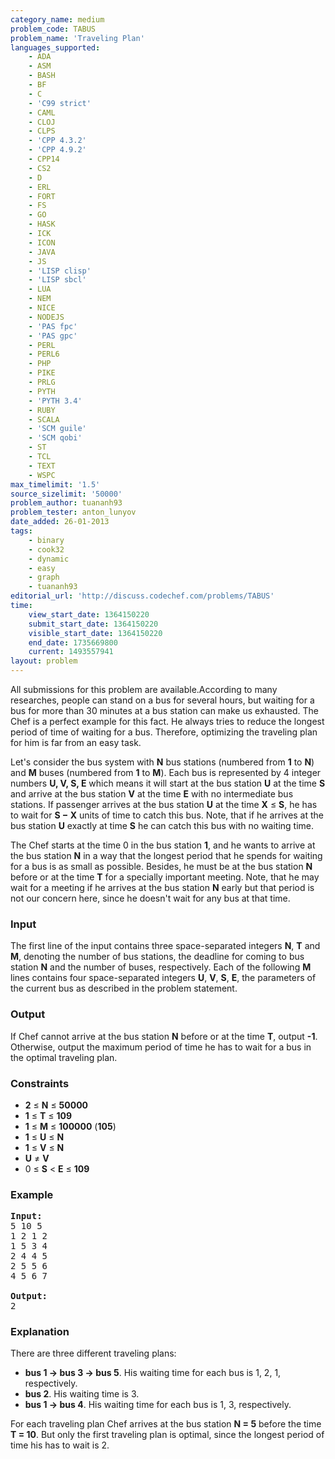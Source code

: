 ```yaml
---
category_name: medium
problem_code: TABUS
problem_name: 'Traveling Plan'
languages_supported:
    - ADA
    - ASM
    - BASH
    - BF
    - C
    - 'C99 strict'
    - CAML
    - CLOJ
    - CLPS
    - 'CPP 4.3.2'
    - 'CPP 4.9.2'
    - CPP14
    - CS2
    - D
    - ERL
    - FORT
    - FS
    - GO
    - HASK
    - ICK
    - ICON
    - JAVA
    - JS
    - 'LISP clisp'
    - 'LISP sbcl'
    - LUA
    - NEM
    - NICE
    - NODEJS
    - 'PAS fpc'
    - 'PAS gpc'
    - PERL
    - PERL6
    - PHP
    - PIKE
    - PRLG
    - PYTH
    - 'PYTH 3.4'
    - RUBY
    - SCALA
    - 'SCM guile'
    - 'SCM qobi'
    - ST
    - TCL
    - TEXT
    - WSPC
max_timelimit: '1.5'
source_sizelimit: '50000'
problem_author: tuananh93
problem_tester: anton_lunyov
date_added: 26-01-2013
tags:
    - binary
    - cook32
    - dynamic
    - easy
    - graph
    - tuananh93
editorial_url: 'http://discuss.codechef.com/problems/TABUS'
time:
    view_start_date: 1364150220
    submit_start_date: 1364150220
    visible_start_date: 1364150220
    end_date: 1735669800
    current: 1493557941
layout: problem
---
```

All submissions for this problem are available.According to many researches, people can stand on a bus for several hours, but waiting for a bus for more than 30 minutes at a bus station can make us exhausted. The Chef is a perfect example for this fact. He always tries to reduce the longest period of time of waiting for a bus. Therefore, optimizing the traveling plan for him is far from an easy task.

Let's consider the bus system with **N** bus stations (numbered from **1** to **N**) and **M** buses (numbered from **1** to **M**). Each bus is represented by 4 integer numbers **U, V, S, E** which means it will start at the bus station **U** at the time **S** and arrive at the bus station **V** at the time **E** with no intermediate bus stations. If passenger arrives at the bus station **U** at the time **X** ≤ **S**, he has to wait for **S − X** units of time to catch this bus. Note, that if he arrives at the bus station **U** exactly at time **S** he can catch this bus with no waiting time.

The Chef starts at the time 0 in the bus station **1**, and he wants to arrive at the bus station **N** in a way that the longest period that he spends for waiting for a bus is as small as possible. Besides, he must be at the bus station **N** before or at the time **T** for a specially important meeting. Note, that he may wait for a meeting if he arrives at the bus station **N** early but that period is not our concern here, since he doesn't wait for any bus at that time.

### Input

The first line of the input contains three space-separated integers **N**, **T** and **M**, denoting the number of bus stations, the deadline for coming to bus station **N** and the number of buses, respectively. Each of the following **M** lines contains four space-separated integers **U**, **V**, **S**, **E**, the parameters of the current bus as described in the problem statement.

### Output

If Chef cannot arrive at the bus station **N** before or at the time **T**, output **-1**. Otherwise, output the maximum period of time he has to wait for a bus in the optimal traveling plan.

### Constraints

- **2** ≤ **N** ≤ **50000**
- **1** ≤ **T** ≤ **109**
- **1** ≤ **M** ≤ **100000** (**105**)
- **1** ≤ **U** ≤ **N**
- **1** ≤ **V** ≤ **N**
- **U** ≠ **V**
- 0 ≤ **S** &lt; **E** ≤ **109**

### Example

<pre>
<b>Input:</b>
5 10 5
1 2 1 2
1 5 3 4
2 4 4 5
2 5 5 6
4 5 6 7

<b>Output:</b>
2
</pre>
### Explanation

There are three different traveling plans:

- **bus 1 → bus 3 → bus 5**. His waiting time for each bus is 1, 2, 1, respectively.
- **bus 2**. His waiting time is 3.
- **bus 1 → bus 4**. His waiting time for each bus is 1, 3, respectively.

For each traveling plan Chef arrives at the bus station **N = 5** before the time **T = 10**. But only the first traveling plan is optimal, since the longest period of time his has to wait is 2.

